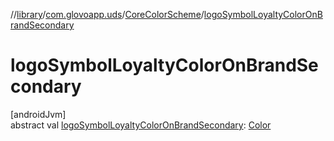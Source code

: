 //[library](../../../index.md)/[com.glovoapp.uds](../index.md)/[CoreColorScheme](index.md)/[logoSymbolLoyaltyColorOnBrandSecondary](logo-symbol-loyalty-color-on-brand-secondary.md)

# logoSymbolLoyaltyColorOnBrandSecondary

[androidJvm]\
abstract val [logoSymbolLoyaltyColorOnBrandSecondary](logo-symbol-loyalty-color-on-brand-secondary.md): [Color](https://developer.android.com/reference/kotlin/androidx/compose/ui/graphics/Color.html)
